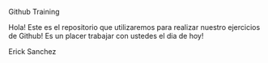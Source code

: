 Github Training

Hola! Este es el repositorio que utilizaremos para realizar nuestro ejercicios de Github! Es un placer trabajar con ustedes el dia de hoy!

Erick Sanchez